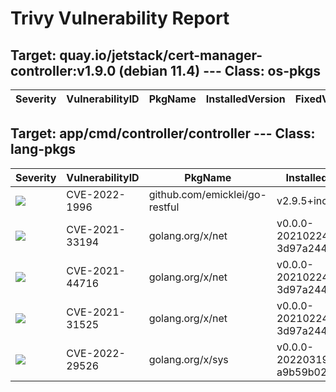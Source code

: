 # Trivy Vulnerability Report




## Target: quay.io/jetstack/cert-manager-controller:v1.9.0 (debian 11.4) --- Class: os-pkgs
|Severity|VulnerabilityID|PkgName|InstalledVersion|FixedVersion|
|--------|---------------|-------|----------------|------------|

## Target: app/cmd/controller/controller --- Class: lang-pkgs
|Severity|VulnerabilityID|PkgName|InstalledVersion|FixedVersion|
|--------|---------------|-------|----------------|------------|
|![](https://img.shields.io/badge/-CRITICAL-red)|CVE-2022-1996|github.com/emicklei/go-restful|v2.9.5+incompatible|v3.8.0|
|![](https://img.shields.io/badge/-HIGH-orange)|CVE-2021-33194|golang.org/x/net|v0.0.0-20210224082022-3d97a244fca7|0.0.0-20210520170846-37e1c6afe023|
|![](https://img.shields.io/badge/-HIGH-orange)|CVE-2021-44716|golang.org/x/net|v0.0.0-20210224082022-3d97a244fca7|0.0.0-20211209124913-491a49abca63|
|![](https://img.shields.io/badge/-MEDIUM-yellow)|CVE-2021-31525|golang.org/x/net|v0.0.0-20210224082022-3d97a244fca7|0.0.0-20210428140749-89ef3d95e781|
|![](https://img.shields.io/badge/-MEDIUM-yellow)|CVE-2022-29526|golang.org/x/sys|v0.0.0-20220319134239-a9b59b0215f8|0.0.0-20220412211240-33da011f77ad|

